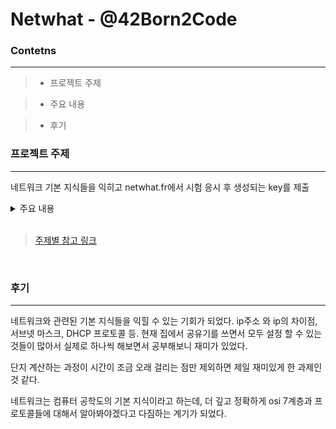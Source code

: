 # Netwhat - @42Born2Code

### **Contetns**
-----
 > + 프로젝트 주제

> + 주요 내용

> + 후기

### 프로젝트 주제
---
네트워크 기본 지식들을 익히고  netwhat.fr에서 시험 응시 후 생성되는 key를 제출

<details>
<summary>주요 내용</summary>
<div markdown="1">
◦ What is an IP address<br>
◦ What is a Netmask<br>
◦ What is the subnet of an IP with Netmask<br>
◦ What is the broadcast address of a subnet<br>
◦ What are the different ways to represent an ip address with the Netmask<br>
◦ What are the differences between public and private IPs<br>
◦ What is a class of IP addresses<br>
◦ What is TCP<br>
◦ What is UDP<br>
◦ What are the network layers<br>
◦ What is the OSI model<br>
◦ What is a DHCP server and the DHCP protocol<br>
◦ What is a DNS server and the DNS protocol<br>
◦ What are the rules to make 2 devices communicate using IP addresses<br>
◦ How does routing work with IP<br>
◦ What is a default gateway for routing<br>
◦ What is a port from an IP point of view and what is it used for when connecting to another devices<br>
</div>
</details>
<br>

> [주제별 참고 링크](https://www.notion.so/netwhat-ede20f4038eb439bb85398c581af5882)
<br>

### 후기
---
네트워크와 관련된 기본 지식들을 익힐 수 있는 기회가 되었다. ip주소 와 ip의 차이점, 서브넷 마스크, DHCP 프로토콜 등. 현재 집에서 공유기를 쓰면서 모두 설정 할 수 있는 것들이 많아서 실제로 하나씩 해보면서 공부해보니 재미가 있었다.

단지 계산하는 과정이 시간이 조금 오래 걸리는 점만 제외하면 제일 재미있게 한 과제인 것 같다.

네트워크는 컴퓨터 공학도의 기본 지식이라고 하는데, 더 깊고 정확하게 osi 7계층과 프로토콜들에 대해서 알아봐야겠다고 다짐하는 계기가 되었다.